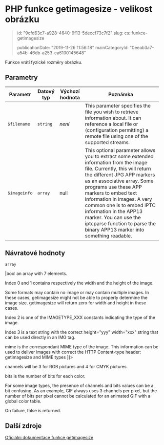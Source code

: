 PHP funkce getimagesize - velikost obrázku
==========================================

> id: "9cfd63c7-a928-4640-9f13-5deccf73c7f2"
> slug:
> 	cs: funkce-getimagesize
>
> publicationDate: "2019-11-26 11:56:18"
> mainCategoryId: "0eeab3a7-a54b-46db-a253-ca6100145648"

Funkce vrátí fyzické rozměry obrázku.

Parametry
--------------

| Parametr | Datový typ | Výchozí hodnota | Poznámka |
|-----|-----|-----|-----|
| `$filename` | `string` | *není* | This parameter specifies the file you wish to retrieve information about. It can reference a local file or (configuration permitting) a remote file using one of the supported streams. |
| `$imageinfo` | `array` | null | This optional parameter allows you to extract some extended information from the image file. Currently, this will return the different JPG APP markers as an associative array. Some programs use these APP markers to embed text information in images. A very common one is to embed IPTC information in the APP13 marker. You can use the iptcparse function to parse the binary APP13 marker into something readable. |


Návratové hodnoty
----------------

`array`

|bool an array with 7 elements.
</p>
<p>
Index 0 and 1 contains respectively the width and the height of the image.
</p>
<p>
Some formats may contain no image or may contain multiple images. In these
cases, getimagesize might not be able to properly
determine the image size. getimagesize will return
zero for width and height in these cases.
</p>
<p>
Index 2 is one of the IMAGETYPE_XXX constants indicating
the type of the image.
</p>
<p>
Index 3 is a text string with the correct
height="yyy" width="xxx" string that can be used
directly in an IMG tag.
</p>
<p>
mime is the correspondant MIME type of the image.
This information can be used to deliver images with correct the HTTP
Content-type header:
getimagesize and MIME types
]]>
</p>
<p>
channels will be 3 for RGB pictures and 4 for CMYK
pictures.
</p>
<p>
bits is the number of bits for each color.
</p>
<p>
For some image types, the presence of channels and
bits values can be a bit
confusing. As an example, GIF always uses 3 channels
per pixel, but the number of bits per pixel cannot be calculated for an
animated GIF with a global color table.
</p>
<p>
On failure, false is returned.

Další zdroje
------------

[Oficiální dokumentace funkce getimagesize](https://www.php.net/manual/en/function.getimagesize.php)
